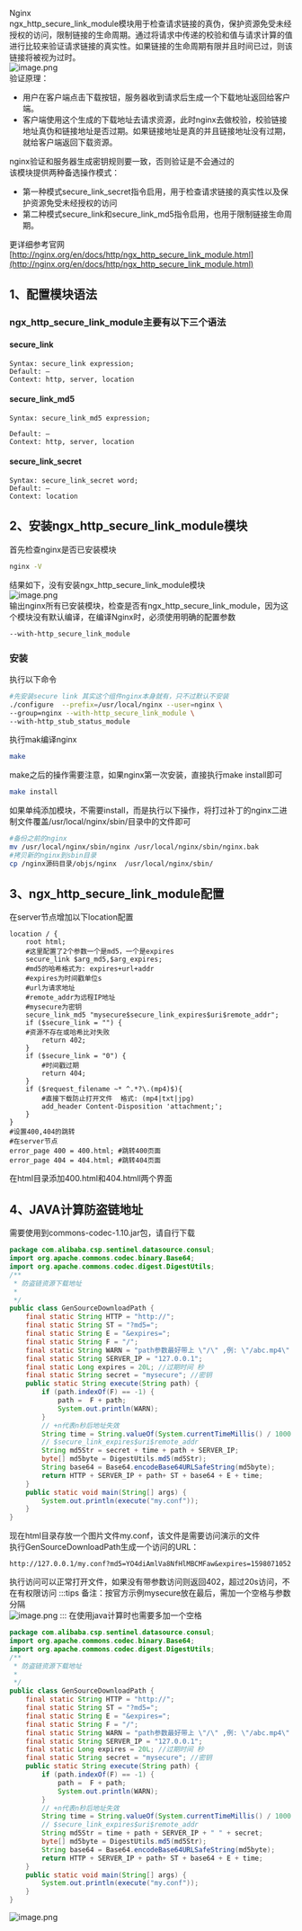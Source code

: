 Nginx <br />ngx_http_secure_link_module模块用于检查请求链接的真伪，保护资源免受未经授权的访问，限制链接的生命周期。通过将请求中传递的校验和值与请求计算的值进行比较来验证请求链接的真实性。如果链接的生命周期有限并且时间已过，则该链接将被视为过时。<br />![image.png](https://cdn.nlark.com/yuque/0/2020/png/396745/1600617076726-a66311ea-2a4e-419f-a781-9aa3dd9b6aa6.png#align=left&display=inline&height=353&originHeight=1058&originWidth=1977&size=166373&status=done&style=shadow&width=659)<br />验证原理：

- 用户在客户端点击下载按钮，服务器收到请求后生成一个下载地址返回给客户端。<br />
- 客户端使用这个生成的下载地址去请求资源，此时nginx去做校验，校验链接地址真伪和链接地址是否过期。如果链接地址是真的并且链接地址没有过期，就给客户端返回下载资源。<br />

nginx验证和服务器生成密钥规则要一致，否则验证是不会通过的<br />该模块提供两种备选操作模式：

- 第一种模式secure_link_secret指令启用，用于检查请求链接的真实性以及保护资源免受未经授权的访问<br />
- 第二种模式secure_link和secure_link_md5指令启用，也用于限制链接生命周期。<br />

更详细参考官网<br />[http://nginx.org/en/docs/http/ngx_http_secure_link_module.html](http://nginx.org/en/docs/http/ngx_http_secure_link_module.html)
<a name="VpcSM"></a>
## 1、配置模块语法
<a name="99560f15"></a>
### ngx_http_secure_link_module主要有以下三个语法
<a name="xqKkN"></a>
#### secure_link
```
Syntax: secure_link expression;
Default: —
Context: http, server, location
```
<a name="pSNyZ"></a>
#### secure_link_md5
```
Syntax: secure_link_md5 expression;
```
```
Default: —
Context: http, server, location
```
<a name="fgM0R"></a>
#### secure_link_secret
```
Syntax: secure_link_secret word;
Default: —
Context: location
```
<a name="5Xlsl"></a>
## 2、安装ngx_http_secure_link_module模块
首先检查nginx是否已安装模块<br />
```bash
nginx -V
```
结果如下，没有安装ngx_http_secure_link_module模块<br />![image.png](https://cdn.nlark.com/yuque/0/2020/png/396745/1600616146054-7e870cdd-452b-4370-97a7-ca71c7056b38.png#align=left&display=inline&height=163&originHeight=490&originWidth=3323&size=544388&status=done&style=none&width=1107.6666666666667)<br />输出nginx所有已安装模块，检查是否有ngx_http_secure_link_module，因为这个模块没有默认编译，在编译Nginx时，必须使用明确的配置参数
```
--with-http_secure_link_module
```
<a name="C9GM0"></a>
### 安装
执行以下命令
```bash
#先安装secure link 其实这个组件nginx本身就有，只不过默认不安装
./configure  --prefix=/usr/local/nginx --user=nginx \
--group=nginx --with-http_secure_link_module \
--with-http_stub_status_module
```
执行mak编译nginx
```bash
make
```
make之后的操作需要注意，如果nginx第一次安装，直接执行make install即可
```bash
make install
```
如果单纯添加模块，不需要install，而是执行以下操作，将打过补丁的nginx二进制文件覆盖/usr/local/nginx/sbin/目录中的文件即可
```bash
#备份之前的nginx
mv /usr/local/nginx/sbin/nginx /usr/local/nginx/sbin/nginx.bak
#拷贝新的nginx到sbin目录
cp /nginx源码目录/objs/nginx  /usr/local/nginx/sbin/
```
<a name="PH7Eo"></a>
## 3、ngx_http_secure_link_module配置
在server节点增加以下location配置
```nginx
location / {
    root html; 
    #这里配置了2个参数一个是md5，一个是expires
    secure_link $arg_md5,$arg_expires;
    #md5的哈希格式为: expires+url+addr
    #expires为时间戳单位s
    #url为请求地址
    #remote_addr为远程IP地址
    #mysecure为密钥
    secure_link_md5 "mysecure$secure_link_expires$uri$remote_addr";
    if ($secure_link = "") {
    #资源不存在或哈希比对失败
        return 402;
    }
    if ($secure_link = "0") {
        #时间戳过期
        return 404;
    }
    if ($request_filename ~* ^.*?\.(mp4)$){
        #直接下载防止打开文件  格式: (mp4|txt|jpg)
        add_header Content-Disposition 'attachment;';
    }
}
#设置400,404的跳转
#在server节点
error_page 400 = 400.html; #跳转400页面
error_page 404 = 404.html; #跳转404页面
```
在html目录添加400.html和404.htmll两个界面
<a name="VVjCH"></a>
## 4、JAVA计算防盗链地址
需要使用到commons-codec-1.10.jar包，请自行下载
```java
package com.alibaba.csp.sentinel.datasource.consul;
import org.apache.commons.codec.binary.Base64;
import org.apache.commons.codec.digest.DigestUtils;
/**
 * 防盗链资源下载地址
 *
 */
public class GenSourceDownloadPath {
    final static String HTTP = "http://";
    final static String ST = "?md5=";
    final static String E = "&expires=";
    final static String F = "/";
    final static String WARN = "path参数最好带上 \"/\" ,例: \"/abc.mp4\" ";
    final static String SERVER_IP = "127.0.0.1";
    final static Long expires = 20L; //过期时间 秒
    final static String secret = "mysecure"; //密钥
    public static String execute(String path) {
        if (path.indexOf(F) == -1) {
            path =  F + path;
            System.out.println(WARN);
        }
        // +n代表n秒后地址失效
        String time = String.valueOf(System.currentTimeMillis() / 1000 + expires); 
        // $secure_link_expires$uri$remote_addr
        String md5Str = secret + time + path + SERVER_IP;
        byte[] md5byte = DigestUtils.md5(md5Str);
        String base64 = Base64.encodeBase64URLSafeString(md5byte);
        return HTTP + SERVER_IP + path+ ST + base64 + E + time;
    }
    public static void main(String[] args) {
        System.out.println(execute("my.conf"));
    }
}
```
现在html目录存放一个图片文件my.conf，该文件是需要访问演示的文件<br />执行GenSourceDownloadPath生成一个访问的URL：
```http
http://127.0.0.1/my.conf?md5=YO4diAmlVa8NfHlMBCMFaw&expires=1598071052
```
执行访问可以正常打开文件，如果没有带参数访问则返回402，超过20s访问，不在有权限访问
:::tips
备注：按官方示例mysecure放在最后，需加一个空格与参数分隔<br />![image.png](https://cdn.nlark.com/yuque/0/2020/png/396745/1600617165003-07039d70-8d08-4a5b-8aac-e32a3f394a58.png#align=left&display=inline&height=245&originHeight=736&originWidth=1754&size=85429&status=done&style=none&width=584.6666666666666)
:::
在使用java计算时也需要多加一个空格
```java
package com.alibaba.csp.sentinel.datasource.consul;
import org.apache.commons.codec.binary.Base64;
import org.apache.commons.codec.digest.DigestUtils;
/**
 * 防盗链资源下载地址
 *
 */
public class GenSourceDownloadPath {
    final static String HTTP = "http://";
    final static String ST = "?md5=";
    final static String E = "&expires=";
    final static String F = "/";
    final static String WARN = "path参数最好带上 \"/\" ,例: \"/abc.mp4\" ";
    final static String SERVER_IP = "127.0.0.1";
    final static Long expires = 20L; //过期时间 秒
    final static String secret = "mysecure"; //密钥
    public static String execute(String path) {
        if (path.indexOf(F) == -1) {
            path =  F + path;
            System.out.println(WARN);
        }
        // +n代表n秒后地址失效
        String time = String.valueOf(System.currentTimeMillis() / 1000 + expires); 
        // $secure_link_expires$uri$remote_addr
        String md5Str = time + path + SERVER_IP + " " + secret;
        byte[] md5byte = DigestUtils.md5(md5Str);
        String base64 = Base64.encodeBase64URLSafeString(md5byte);
        return HTTP + SERVER_IP + path+ ST + base64 + E + time;
    }
    public static void main(String[] args) {
        System.out.println(execute("my.conf"));
    }
}
```
![image.png](https://cdn.nlark.com/yuque/0/2020/png/396745/1600616696325-a05dfe22-aad2-444d-99ab-6a801d75d6b7.png#align=left&display=inline&height=283&originHeight=848&originWidth=1643&size=186879&status=done&style=shadow&width=547.6666666666666)
